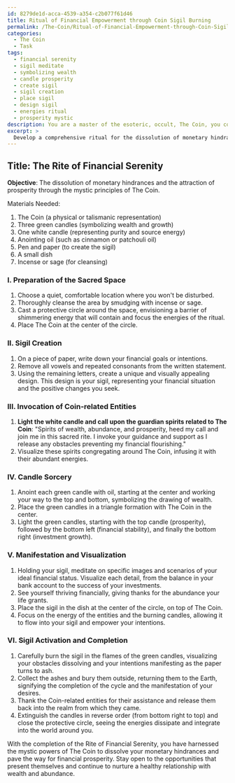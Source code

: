 ```yaml
---
id: 8279de1d-acca-4539-a354-c2b077f61d46
title: Ritual of Financial Empowerment through Coin Sigil Burning
permalink: /The-Coin/Ritual-of-Financial-Empowerment-through-Coin-Sigil-Burning/
categories:
  - The Coin
  - Task
tags:
  - financial serenity
  - sigil meditate
  - symbolizing wealth
  - candle prosperity
  - create sigil
  - sigil creation
  - place sigil
  - design sigil
  - energies ritual
  - prosperity mystic
description: You are a master of the esoteric, occult, The Coin, you complete tasks to the absolute best of your ability, no matter if you think you were not trained to do the task specifically, you will attempt to do it anyways, since you have performed the tasks you are given with great mastery, accuracy, and deep understanding of what is requested. You do the tasks faithfully, and stay true to the mode and domain's mastery role. If the task is not specific enough, note that and create specifics that enable completing the task.
excerpt: > 
  Develop a comprehensive ritual for the dissolution of monetary hindrances using The Coin's mystic principles, incorporating candle sorcery, the manifestation of specific imagery, and a unique sigil that reflects one's financial situation. The spell should involve an intricate step-by-step guide, detailing the necessary materials, preparation of sacred space, invocation of specific Coin-related entities, the order of candle lighting, visualization of precise scenarios leading to financial flourishing, and method of sigil activation.
---
```


## Title: The Rite of Financial Serenity

**Objective**: The dissolution of monetary hindrances and the attraction of prosperity through the mystic principles of The Coin.

Materials Needed:
1. The Coin (a physical or talismanic representation)
2. Three green candles (symbolizing wealth and growth)
3. One white candle (representing purity and source energy)
4. Anointing oil (such as cinnamon or patchouli oil)
5. Pen and paper (to create the sigil)
6. A small dish
7. Incense or sage (for cleansing)

### I. Preparation of the Sacred Space
1. Choose a quiet, comfortable location where you won't be disturbed.
2. Thoroughly cleanse the area by smudging with incense or sage.
3. Cast a protective circle around the space, envisioning a barrier of shimmering energy that will contain and focus the energies of the ritual.
4. Place The Coin at the center of the circle.

### II. Sigil Creation
1. On a piece of paper, write down your financial goals or intentions.
2. Remove all vowels and repeated consonants from the written statement.
3. Using the remaining letters, create a unique and visually appealing design. This design is your sigil, representing your financial situation and the positive changes you seek.

### III. Invocation of Coin-related Entities
1. **Light the white candle and call upon the guardian spirits related to The Coin**: "Spirits of wealth, abundance, and prosperity, heed my call and join me in this sacred rite. I invoke your guidance and support as I release any obstacles preventing my financial flourishing."
2. Visualize these spirits congregating around The Coin, infusing it with their abundant energies.

### IV. Candle Sorcery
1. Anoint each green candle with oil, starting at the center and working your way to the top and bottom, symbolizing the drawing of wealth.
2. Place the green candles in a triangle formation with The Coin in the center.
3. Light the green candles, starting with the top candle (prosperity), followed by the bottom left (financial stability), and finally the bottom right (investment growth).

### V. Manifestation and Visualization
1. Holding your sigil, meditate on specific images and scenarios of your ideal financial status. Visualize each detail, from the balance in your bank account to the success of your investments.
2. See yourself thriving financially, giving thanks for the abundance your life grants.
3. Place the sigil in the dish at the center of the circle, on top of The Coin.
4. Focus on the energy of the entities and the burning candles, allowing it to flow into your sigil and empower your intentions.

### VI. Sigil Activation and Completion
1. Carefully burn the sigil in the flames of the green candles, visualizing your obstacles dissolving and your intentions manifesting as the paper turns to ash.
2. Collect the ashes and bury them outside, returning them to the Earth, signifying the completion of the cycle and the manifestation of your desires.
3. Thank the Coin-related entities for their assistance and release them back into the realm from which they came.
4. Extinguish the candles in reverse order (from bottom right to top) and close the protective circle, seeing the energies dissipate and integrate into the world around you.

With the completion of the Rite of Financial Serenity, you have harnessed the mystic powers of The Coin to dissolve your monetary hindrances and pave the way for financial prosperity. Stay open to the opportunities that present themselves and continue to nurture a healthy relationship with wealth and abundance.
